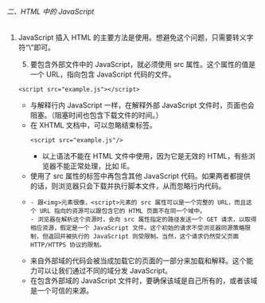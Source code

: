 ###### 二、HTML 中的 JavaScript

1. JavaScript 插入 HTML 的主要方法是使用<script>元素。

2. <script>元素有下列 8 个属性。
- async：可选。表示应该立即开始下载脚本，但不能阻止其他页面动作，比如下载资源或等待其他脚本加载。只对外部脚本文件有效。
- charset：可选。使用 src 属性指定的代码字符集。这个属性很少使用，因为大多数浏览器不在乎它的值。
- crossorigin：可选。配置相关请求的CORS（跨源资源共享）设置。默认不使用CORS。crossorigin="anonymous"配置文件请求不必设置凭据标志。crossorigin="use-credentials"设置凭据标志，意味着出站请求会包含凭据。
- defer：可选。表示脚本可以延迟到文档完全被解析和显示之后再执行。只对外部脚本文件有效。在 IE7 及更早的版本中，对行内脚本也可以指定这个属性。
- integrity：可选。允许比对接收到的资源和指定的加密签名以验证子资源完整性（SRI，Subresource Integrity）。如果接收到的资源的签名与这个属性指定的签名不匹配，则页面会报错，脚本不会执行。这个属性可以用于确保内容分发网络（CDN，Content Delivery Network）不会提供恶意内容。
- language：废弃。最初用于表示代码块中的脚本语言（如"JavaScript"、"JavaScript 1.2"或"VBScript"）。大多数浏览器都会忽略这个属性，不应该再使用它。
- src：可选。表示包含要执行的代码的外部文件。
- type：可选。代替 language，表示代码块中脚本语言的内容类型（也称 MIME 类型）。按照惯例，这个值始终都是"text/javascript"，尽管"text/javascript"和"text/ecmascript"都已经废弃了。JavaScript 文件的 MIME 类型通常是"application/x-javascript"，不过给 type 属性这个值有可能导致脚本被忽略。在非 IE 的浏览器中有效的其他值还有"application/javascript"和"application/ecmascript"。如果这个值是 module，则代码会被当成 ES6 模块，而且只有这时候代码中才能出现 import 和 export 关键字。

3. 使用<script>的方式有两种：通过它直接在网页中嵌入 JavaScript 代码，以及通过它在网页中包含外部 JavaScript 文件。

4. 要嵌入行内 JavaScript 代码，直接把代码放在<script>元素中就行：
```
<script> 
    function sayHi() { 
        console.log("Hi!"); 
    } 
</script>

<script> 
    function sayScript() { 
        console.log("<\/script>"); 
    } 
</script>
```
- 包含在<script>内的代码会被从上到下解释。
- 在上面的例子中，被解释的是一个函数定义，并且该函数会被保存在解释器环境中。在<script>元素中的代码被计算完成之前，页面的其余内容不会被加载，也不会被显示。
- 在使用行内 JavaScript 代码时，要注意代码中不能出现字符串</script>。想避免这个问题，只需要转义字符“\”即可。

5. 要包含外部文件中的 JavaScript，就必须使用 src 属性。这个属性的值是一个 URL，指向包含 JavaScript 代码的文件。
```
<script src="example.js"></script>
```
- 与解释行内 JavaScript 一样，在解释外部 JavaScript 文件时，页面也会阻塞。（阻塞时间也包含下载文件的时间。）
- 在 XHTML 文档中，可以忽略结束标签。
    ```
    <script src="example.js"/>
    ```
    - 以上语法不能在 HTML 文件中使用，因为它是无效的 HTML，有些浏览器不能正常处理，比如 IE。
- 使用了 src 属性的<script>元素不应该再在<script>和</script>标签中再包含其他 JavaScript 代码。如果两者都提供的话，则浏览器只会下载并执行脚本文件，从而忽略行内代码。
- <script>元素的一个最为强大、同时也备受争议的特性是，它可以包含来自外部域的 JavaScript 文件。
    ```
    <script src="http://www.somewhere.com/afile.js"></script>
    ```
    - 跟<img>元素很像，<script>元素的 src 属性可以是一个完整的 URL，而且这个 URL 指向的资源可以跟包含它的 HTML 页面不在同一个域中。
    - 浏览器在解析这个资源时，会向 src 属性指定的路径发送一个 GET 请求，以取得相应资源，假定是一个 JavaScript 文件。这个初始的请求不受浏览器同源策略限制，但返回并被执行的 JavaScript 则受限制。当然，这个请求仍然受父页面 HTTP/HTTPS 协议的限制。
- 来自外部域的代码会被当成加载它的页面的一部分来加载和解释。这个能力可以让我们通过不同的域分发 JavaScript。
- 在包含外部域的 JavaScript 文件时，要确保该域是自己所有的，或者该域是一个可信的来源。<script>标签的 integrity 属性是防范这种问题的一个武器，但这个属性也不是所有浏览器都支持。
- 不管包含的是什么代码，浏览器都会按照<script>在页面中出现的顺序依次解释它们，前提是它们没有使用 defer 和 async 属性。第二个<script>元素的代码必须在第一个<script>元素的代码解释完毕才能开始解释，第三个则必须等第二个解释完，以此类推。

6. 按照惯例，外部 JavaScript 文件的扩展名是.js。这不是必需的，因为浏览器不会检查所包含 JavaScript 文件的扩展名。这就为使用服务器端脚本语言动态生成 JavaScript 代码，或者在浏览器中将 JavaScript扩展语言（如TypeScript，或React的 JSX）转译为JavaScript提供了可能性。不过要注意，服务器经常会根据文件扩展来确定响应的正确 MIME 类型。如果不打算使用.js 扩展名，一定要确保服务器能返回正确的 MIME 类型。

7. 过去，所有<script>元素都被放在页面的<head>标签内。
```
<!DOCTYPE html> 
<html> 
    <head> 
    <title>Example HTML Page</title> 
    <script src="example1.js"></script> 
    <script src="example2.js"></script> 
    </head> 
    <body> 
    <!-- 这里是页面内容 --> 
    </body> 
</html>
```
- 这种做法的主要目的是把外部的 CSS 和 JavaScript 文件都集中放到一起。不过，把所有 JavaScript 文件都放在<head>里，也就意味着必须把所有 JavaScript 代码都下载、解析和解释完成后，才能开始渲染页面（页面在浏览器解析到<body>的起始标签时开始渲染）。对于需要很多 JavaScript 的页面，这会
导致页面渲染的明显延迟，在此期间浏览器窗口完全空白。

8. 为解决上述问题，现代 Web 应用程序通常将所有 JavaScript 引用放在<body>元素中的页面内容后面。
```
<!DOCTYPE html> 
<html> 
    <head> 
    <title>Example HTML Page</title> 
    </head> 
    <body> 
    <!-- 这里是页面内容 --> 
    <script src="example1.js"></script> 
    <script src="example2.js"></script> 
    </body> 
</html>
```
- 这样一来，页面会在处理 JavaScript 代码之前完全渲染页面。用户会感觉页面加载更快了，因为浏览器显示空白页面的时间短了。

9. HTML 4.01 为<script>元素定义了一个叫 defer 的属性。这个属性表示脚本在执行的时候不会改变页面的结构。也就是说，脚本会被延迟到整个页面都解析完毕后再运行。因此，在<script>元素上设置 defer 属性，相当于告诉浏览器立即下载，但延迟执行。
```
<!DOCTYPE html> 
<html> 
  <head> 
  <title>Example HTML Page</title> 
  <script defer src="example1.js"></script> 
  <script defer src="example2.js"></script> 
  </head> 
  <body> 
  <!-- 这里是页面内容 --> 
  </body> 
</html>
```
- 虽然这个例子中的<script>元素包含在页面的<head>中，但它们会在浏览器解析到结束的</html>标签后才会执行。HTML5 规范要求脚本应该按照它们出现的顺序执行，因此第一个推迟的脚本会在第二个推迟的脚本之前执行，而且两者都会在 DOMContentLoaded 事件之前执行（关于事件，请参考第 17 章）。不过在实际当中，推迟执行的脚本不一定总会按顺序执行或者在 DOMContentLoaded 事件之前执行，因此最好只包含一个这样的脚本。
- defer 属性只对外部脚本文件才有效。这是 HTML5 中明确规定的，因此支持 HTML5 的浏览器会忽略行内脚本的 defer 属性。IE4~7 展示出的都是旧的行为，IE8 及更高版本则支持 HTML5 定义的行为。
- 对 defer 属性的支持是从 IE4、Firefox 3.5、Safari 5 和 Chrome 7 开始的。其他所有浏览器则会忽略这个属性，按照通常的做法来处理脚本。考虑到这一点，还是把要推迟执行的脚本放在页面底部比较好。
- 对于 XHTML 文档，指定 defer 属性时应该写成 defer="defer"。

10. HTML5 为<script>元素定义了 async 属性。从改变脚本处理方式上看，async 属性与 defer 类似。当然，它们两者也都只适用于外部脚本，都会告诉浏览器立即开始下载。不过，与 defer 不同的是，标记为 async 的脚本并不保证能按照它们出现的次序执行。
```
<!DOCTYPE html> 
<html> 
 <head> 
 <title>Example HTML Page</title> 
 <script async src="example1.js"></script> 
 <script async src="example2.js"></script> 
 </head> 
 <body> 
 <!-- 这里是页面内容 --> 
 </body> 
</html>
```
- 在这个例子中，第二个脚本可能先于第一个脚本执行。因此，重点在于它们之间没有依赖关系。给脚本添加 async 属性的目的是告诉浏览器，不必等脚本下载和执行完后再加载页面，同样也不必等到该异步脚本下载和执行后再加载其他脚本。正因为如此，**异步脚本不应该在加载期间修改 DOM。**
- 异步脚本保证会在页面的 load 事件前执行，但可能会在 DOMContentLoaded（参见第 17 章）之前或之后。Firefox 3.6、Safari 5 和 Chrome 7 支持异步脚本。使用 async 也会告诉页面你不会使用document.write，不过好的 Web 开发实践根本就不推荐使用这个方法。
- 对于 XHTML 文档，指定 async 属性时应该写成 async="async"。

11. 动态加载脚本
- 除了<script>标签，还有其他方式可以加载脚本。因为 JavaScript 可以使用 DOM API，所以通过向 DOM 中动态添加 script 元素同样可以加载指定的脚本。只要创建一个 script 元素并将其添加到 DOM 即可。
    ```
    let script = document.createElement('script'); 
    script.src = 'gibberish.js'; 
    document.head.appendChild(script);
    
    let script = document.createElement('script'); 
    script.src = 'gibberish.js'; 
    script.async = false; 
    document.head.appendChild(script);
    ```
    - 在把 HTMLElement 元素添加到 DOM 且执行到这段代码之前不会发送请求。
    - 默认情况下，以这种方式创建的<script>元素是以异步方式加载的，相当于添加了 async 属性。不过这样做可能会有问题，因为所有浏览器都支持 createElement()方法，但不是所有浏览器都支持 async 属性。因此，如果要统一动态脚本的加载行为，可以明确将其设置为同步加载。
    - 以这种方式获取的资源对浏览器预加载器是不可见的。这会严重影响它们在资源获取队列中的优先级。根据应用程序的工作方式以及怎么使用，这种方式可能会严重影响性能。要想让预加载器知道这些动态请求文件的存在，可以在文档头部显式声明它们：
        ```
        <link rel="preload" href="gibberish.js">
        ```

12. 可扩展超文本标记语言（XHTML，Extensible HyperText Markup Language）是将 HTML 作为 XML 的应用重新包装的结果。与 HTML 不同，在 XHTML 中使用 JavaScript 必须指定 type 属性且值为 text/javascript，HTML 中则可以没有这个属性。(XHTML 已经退出历史舞台)
- 在 XHTML 中编写代码的规则比 HTML 中严格，这会影响使用<script>元素嵌入 JavaScript 代码。下面的代码块虽然在 HTML 中有效，但在 XHML 中是无效的。
    ```
    <script type="text/javascript"> 
        function compare(a, b) { 
            if (a < b) { 
                console.log("A is less than B"); 
            } else if (a > b) { 
                console.log("A is greater than B"); 
            } else { 
                console.log("A is equal to B"); 
            } 
        } 
    </script>
    ```
    - 在 HTML 中，解析<script>元素会应用特殊规则。XHTML 中则没有这些规则。这意味着 a < b 语句中的小于号（<）会被解释成一个标签的开始，并且由于作为标签开始的小于号后面不能有空格，这会导致语法错误。
- 在 XHTML（及 XML）中，CDATA 块表示文档中可以包含任意文本的区块，其内容不作为标签来解析，因此可以在其中包含任意字符，包括小于号，并且不会引发语法错误。使用 CDATA 的格式如下：
    ```
    <script type="text/javascript"><![CDATA[ 
        function compare(a, b) { 
            if (a < b) { 
                console.log("A is less than B"); 
            } else if (a > b) { 
                console.log("A is greater than B"); 
            } else { 
                console.log("A is equal to B"); 
            } 
        } 
    ]]></script>
    
    <script type="text/javascript"> 
        //<![CDATA[ 
        function compare(a, b) { 
            if (a < b) { 
                console.log("A is less than B"); 
            } else if (a > b) { 
                console.log("A is greater than B"); 
            } else { 
                console.log("A is equal to B"); 
            } 
        } 
        //]]> 
    </script>
    ```
    - 在兼容 XHTML 的浏览器中，上面的写法这样能解决问题。但在不支持 CDATA 块的非 XHTML 兼容浏览器中则不行。为此，CDATA 标记必须使用 JavaScript 注释来抵消。下面的写法适用于所有现代浏览器。
    - XHTML 模式会在页面的 MIME 类型被指定为"application/xhtml+xml"时触发。并不是所有浏览器都支持以这种方式送达的 XHTML。

13. 虽然可以直接在 HTML 文件中嵌入 JavaScript 代码，但通常认为最佳实践是尽可能将 JavaScript 代码放在外部文件中。不过这个最佳实践并不是明确的强制性规则。推荐使用外部文件的理由如下。
- 可维护性。JavaScript 代码如果分散到很多 HTML 页面，会导致维护困难。而用一个目录保存所有 JavaScript 文件，则更容易维护，这样开发者就可以独立于使用它们的 HTML 页面来编辑代码。
- 缓存。浏览器会根据特定的设置缓存所有外部链接的 JavaScript 文件，这意味着如果两个页面都用到同一个文件，则该文件只需下载一次。这最终意味着页面加载更快。
- 适应未来。通过把 JavaScript 放到外部文件中，就不必考虑用 XHTML 或前面提到的注释黑科技。包含外部 JavaScript 文件的语法在 HTML 和 XHTML 中是一样的。

14. 在配置浏览器请求外部文件时，要重点考虑的一点是它们会占用多少带宽。在 SPDY/HTTP2 中，预请求的消耗已显著降低，以轻量、独立 JavaScript 组件形式向客户端送达脚本更具优势。
- 在初次请求时，如果浏览器支持 SPDY/HTTP2，就可以从同一个地方取得一批文件，并将它们逐个放到浏览器缓存中。从浏览器角度看，通过 SPDY/HTTP2 获取所有这些独立的资源与获取一个大JavaScript 文件的延迟差不多。
- 在第二个页面请求时，由于你已经把应用程序切割成了轻量可缓存的文件，第二个页面也依赖的某些组件此时已经存在于浏览器缓存中了。
- 当然，这里假设浏览器支持 SPDY/HTTP2，只有比较新的浏览器才满足。如果你还想支持那些比较老的浏览器，可能还是用一个大文件更合适。

15. 文档模式
- IE5.5 发明了文档模式的概念，即可以使用 doctype 切换文档模式。最初的文档模式有两种：混杂模式（quirks mode）和标准模式（standards mode）。前者让 IE 像 IE5 一样（支持一些非标准的特性），后者让 IE 具有兼容标准的行为。虽然这两种模式的主要区别只体现在通过 CSS 渲染的内容方面，但对 JavaScript 也有一些关联影响，或称为副作用。
- IE 初次支持文档模式切换以后，其他浏览器也跟着实现了。随着浏览器的普遍实现，又出现了第三种文档模式：准标准模式（almost standards mode）。这种模式下的浏览器支持很多标准的特性，但是没有标准规定得那么严格。主要区别在于如何对待图片元素周围的空白（在表格中使用图片时最明显）。
- 混杂模式在所有浏览器中都以省略文档开头的 doctype 声明作为开关。这种约定并不合理，因为混杂模式在不同浏览器中的差异非常大，不使用黑科技基本上就没有浏览器一致性可言。
- 标准模式通过下列几种文档类型声明开启：
    ```
    <!-- HTML 4.01 Strict --> 
    <!DOCTYPE HTML PUBLIC "-//W3C//DTD HTML 4.01//EN" 
    "http://www.w3.org/TR/html4/strict.dtd"> 
    
    <!-- XHTML 1.0 Strict --> 
    <!DOCTYPE html PUBLIC 
    "-//W3C//DTD XHTML 1.0 Strict//EN" 
    "http://www.w3.org/TR/xhtml1/DTD/xhtml1-strict.dtd"> 
    <!-- HTML5 --> 
    <!DOCTYPE html>
    ```
- 准标准模式通过过渡性文档类型（Transitional）和框架集文档类型（Frameset）来触发：
    ```
    <!-- HTML 4.01 Transitional --> 
    <!DOCTYPE HTML PUBLIC 
    "-//W3C//DTD HTML 4.01 Transitional//EN" 
    "http://www.w3.org/TR/html4/loose.dtd"> 
    
    <!-- HTML 4.01 Frameset --> 
    <!DOCTYPE HTML PUBLIC 
    "-//W3C//DTD HTML 4.01 Frameset//EN" 
    "http://www.w3.org/TR/html4/frameset.dtd"> 
    
    <!-- XHTML 1.0 Transitional --> 
    <!DOCTYPE html PUBLIC 
    "-//W3C//DTD XHTML 1.0 Transitional//EN" 
    "http://www.w3.org/TR/xhtml1/DTD/xhtml1-transitional.dtd"> 
    
    <!-- XHTML 1.0 Frameset --> 
    <!DOCTYPE html PUBLIC 
    "-//W3C//DTD XHTML 1.0 Frameset//EN" 
    "http://www.w3.org/TR/xhtml1/DTD/xhtml1-frameset.dtd">
    ```
    - 准标准模式与标准模式非常接近，很少需要区分。人们在说到“标准模式”时，可能指其中任何一个。而对文档模式的检测（本书后面会讨论）也不会区分它们。本书后面所说的标准模式，指的就是除混杂模式以外的模式。

16. <noscript>元素被用于给不支持 JavaScript 的浏览器提供替代内容。
- <noscript>元素可以包含任何可以出现在<body>中的 HTML 元素，<script>除外。在下列两种情况下，浏览器将显示包含在<noscript>中的内容：
    - 浏览器不支持脚本；
    - 浏览器对脚本的支持被关闭。
- 任何一个条件被满足，包含在<noscript>中的内容就会被渲染。否则，浏览器不会渲染<noscript>中的内容。
    ```
    <!DOCTYPE html> 
    <html> 
     <head> 
     <title>Example HTML Page</title> 
     <script defer="defer" src="example1.js"></script> 
     <script defer="defer" src="example2.js"></script> 
     </head> 
     <body> 
     <noscript> 
     <p>This page requires a JavaScript-enabled browser.</p> 
     </noscript> 
     </body> 
    </html>
    ```
    - 这个例子是在脚本不可用时让浏览器显示一段话。如果浏览器支持脚本，则用户永远不会看到它。

17. 本章总结
- JavaScript 是通过<script>元素插入到 HTML 页面中的。这个元素可用于把 JavaScript 代码嵌入到 HTML 页面中，跟其他标记混合在一起，也可用于引入保存在外部文件中的 JavaScript。
- 要包含外部 JavaScript 文件，必须将 src 属性设置为要包含文件的 URL。文件可以跟网页在同一台服务器上，也可以位于完全不同的域。
- 所有<script>元素会依照它们在网页中出现的次序被解释。在不使用 defer 和 async 属性的情况下，包含在<script>元素中的代码必须严格按次序解释。
- 对不推迟执行的脚本，浏览器必须解释完位于<script>元素中的代码，然后才能继续渲染页面的剩余部分。为此，通常应该把<script>元素放到页面末尾，介于主内容之后及</body>标签之前。
- 可以使用 defer 属性把脚本推迟到文档渲染完毕后再执行。推迟的脚本原则上按照它们被列出的次序执行。
- 可以使用 async 属性表示脚本不需要等待其他脚本，同时也不阻塞文档渲染，即异步加载。异步脚本不能保证按照它们在页面中出现的次序执行。
- 通过使用<noscript>元素，可以指定在浏览器不支持脚本时显示的内容。如果浏览器支持并启用脚本，则<noscript>元素中的任何内容都不会被渲染。
